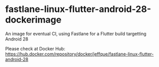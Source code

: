 # fastlane-linux-flutter-android-28-dockerimage
An image for eventual CI, using Fastlane for a Flutter build targetting Android 28

Please check at Docker Hub: https://hub.docker.com/repository/docker/jeffque/fastlane-linux-flutter-android-28
